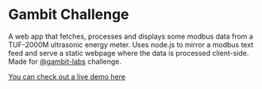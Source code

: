 <h1>Gambit Challenge</h1>
A web app that fetches, processes and displays some modbus data from a TUF-2000M ultrasonic energy meter. Uses node.js to mirror a modbus text feed and serve a static webpage where the data is processed client-side. Made for <a href="https://github.com/gambit-labs" target="_blank">@gambit-labs</a> challenge.

<a href="https://laurikarjalainen.com/gambitchallengedemo" target="_blank">You can check out a live demo here</a>

